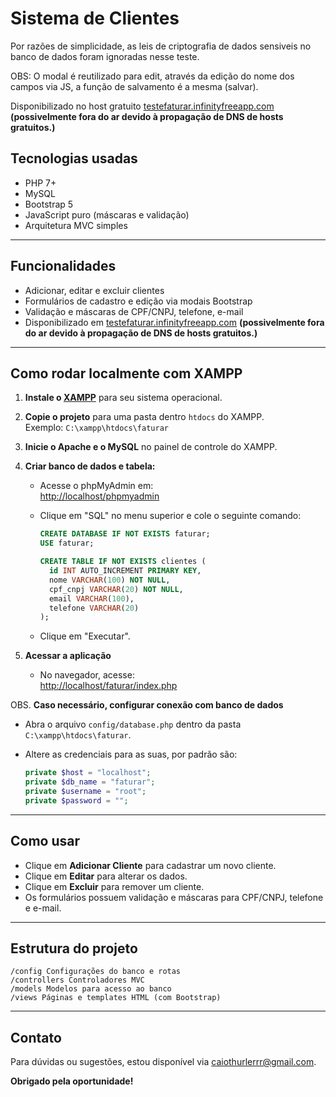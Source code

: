 # Sistema de Clientes

 Por razões de simplicidade, as leis de criptografia de dados sensiveis no banco de dados
foram ignoradas nesse teste.

 OBS: O modal é reutilizado para edit, através da edição do nome dos campos via JS, a função de salvamento é a mesma (salvar).

 Disponibilizado no host gratuito [testefaturar.infinityfreeapp.com](www.testefaturar.infinityfreeapp.com) **(possivelmente fora do ar devido à propagação de DNS de hosts gratuitos.)**

## Tecnologias usadas

- PHP 7+
- MySQL
- Bootstrap 5
- JavaScript puro (máscaras e validação)
- Arquitetura MVC simples

---

## Funcionalidades

- Adicionar, editar e excluir clientes
- Formulários de cadastro e edição via modais Bootstrap
- Validação e máscaras de CPF/CNPJ, telefone, e-mail
- Disponibilizado em [testefaturar.infinityfreeapp.com](www.testefaturar.infinityfreeapp.com) **(possivelmente fora do ar devido à propagação de DNS de hosts gratuitos.)**

---

## Como rodar localmente com XAMPP

1. **Instale o [XAMPP](https://www.apachefriends.org/pt_br/index.html)** para seu sistema operacional.

2. **Copie o projeto** para uma pasta dentro `htdocs` do XAMPP.  
   Exemplo: `C:\xampp\htdocs\faturar`

3. **Inicie o Apache e o MySQL** no painel de controle do XAMPP.

4. **Criar banco de dados e tabela:**

   - Acesse o phpMyAdmin em:  
     [http://localhost/phpmyadmin](http://localhost/phpmyadmin)
   
   - Clique em "SQL" no menu superior e cole o seguinte comando:

     ```sql
     CREATE DATABASE IF NOT EXISTS faturar;
     USE faturar;

     CREATE TABLE IF NOT EXISTS clientes (
       id INT AUTO_INCREMENT PRIMARY KEY,
       nome VARCHAR(100) NOT NULL,
       cpf_cnpj VARCHAR(20) NOT NULL,
       email VARCHAR(100),
       telefone VARCHAR(20)
     );
     ```

   - Clique em "Executar".


5. **Acessar a aplicação**

   - No navegador, acesse:  
     [http://localhost/faturar/index.php](http://localhost/faturar/index.php)

OBS. **Caso necessário, configurar conexão com banco de dados**

   - Abra o arquivo `config/database.php` dentro da pasta `C:\xampp\htdocs\faturar`.
   - Altere as credenciais para as suas, por padrão são:

     ```php
     private $host = "localhost";
     private $db_name = "faturar";
     private $username = "root";
     private $password = "";
     ```

---

## Como usar

- Clique em **Adicionar Cliente** para cadastrar um novo cliente.
- Clique em **Editar** para alterar os dados.
- Clique em **Excluir** para remover um cliente.
- Os formulários possuem validação e máscaras para CPF/CNPJ, telefone e e-mail.

---

## Estrutura do projeto

```
/config Configurações do banco e rotas
/controllers Controladores MVC
/models Modelos para acesso ao banco
/views Páginas e templates HTML (com Bootstrap)
```

---

## Contato

Para dúvidas ou sugestões, estou disponível via caiothurlerrr@gmail.com.

**Obrigado pela oportunidade!**
